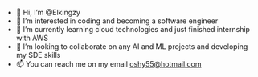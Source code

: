- 👋 Hi, I’m @Elkingzy
- 👀 I’m interested in coding and becoming a software engineer
- 🌱 I’m currently learning cloud technologies and just finished internship with AWS
- 💞️ I’m looking to collaborate on any AI and ML projects and developing my SDE skills
- 📫 You can reach me on my email oshy55@hotmail.com 

<!---
Elkingzy/Elkingzy is a ✨ special ✨ repository because its `README.md` (this file) appears on your GitHub profile.
You can click the Preview link to take a look at your changes.
--->
